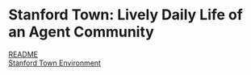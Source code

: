 # Stanford Town: Lively Daily Life of an Agent Community

[README](https://github.com/geekan/MetaGPT/blob/main/metagpt/ext/stanford_town/README.md)  
[Stanford Town Environment](./../../in_depth_guides/environment/stanford_town.md)  
